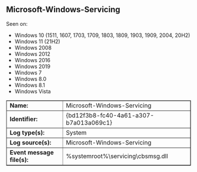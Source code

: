 ## Microsoft-Windows-Servicing

Seen on:
* Windows 10 (1511, 1607, 1703, 1709, 1803, 1809, 1903, 1909, 2004, 20H2)
* Windows 11 (21H2)
* Windows 2008
* Windows 2012
* Windows 2016
* Windows 2019
* Windows 7
* Windows 8.0
* Windows 8.1
* Windows Vista

<table border="1" class="docutils">
  <tbody>
    <tr>
      <td><b>Name:</b></td>
      <td>Microsoft-Windows-Servicing</td>
    </tr>
    <tr>
      <td><b>Identifier:</b></td>
      <td>{bd12f3b8-fc40-4a61-a307-b7a013a069c1}</td>
    </tr>
    <tr>
      <td><b>Log type(s):</b></td>
      <td>System</td>
    </tr>
    <tr>
      <td><b>Log source(s):</b></td>
      <td>Microsoft-Windows-Servicing</td>
    </tr>
    <tr>
      <td><b>Event message file(s):</b></td>
      <td>%systemroot%\servicing\cbsmsg.dll</td>
    </tr>
  </tbody>
</table>

&nbsp;

